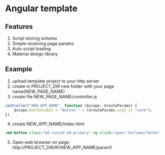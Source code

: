 # Angular template

## Features
1) Script storing schema
2) Simple receiving page params
3) Auto script loading
4) Material design library

## Example
1) upload template project to your http server
2) create in PROJECT_DIR new folder with your page name(NEW_PAGE_NAME)
3) create file NEW_PAGE_NAME/controller.js
```javascript
controller("NEW_APP_NAME", function ($scope, $routeParams) {
    $scope.buttonLabel = "Button " + ($routeParams.arg1 || "none");
})
```
4) create NEW_APP_NAME/index.html
```html
<md-button class="md-raised md-primary" ng-click="open('helloworld/hello!')">Click {{buttonLabel}}</md-button>
```
5) Open web browser on page:
http://PROJECT_DIR/#!/NEW_APP_NAME/param1